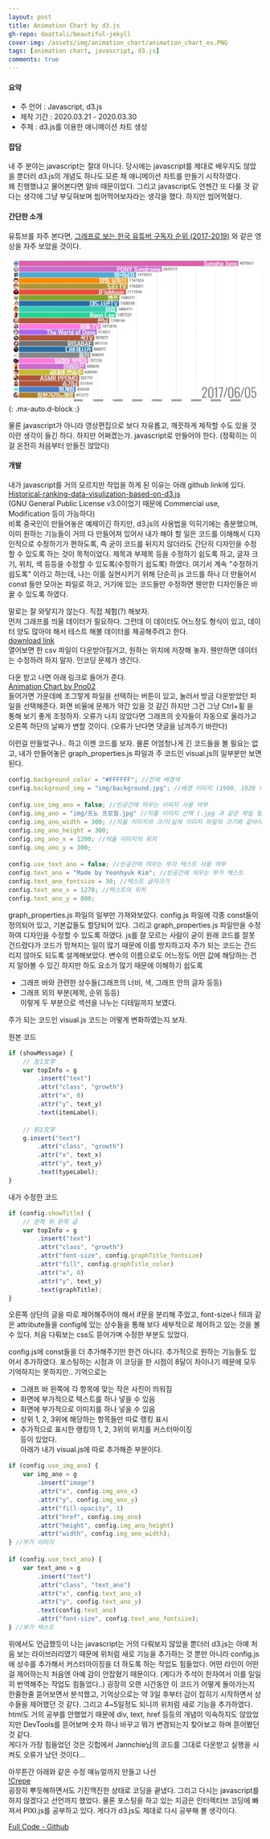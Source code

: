 ```yaml
---
layout: post
title: Animation Chart by d3.js
gh-repo: daattali/beautiful-jekyll
cover-img: /assets/img/animation_chart/animation_chart_ex.PNG
tags: [animation chart, javascript, d3.js]
comments: true
---
```


#### 요약

- 주 언어 : Javascript, d3.js
- 제작 기간 : 2020.03.21 - 2020.03.30
- 주제 : d3.js를 이용한 애니메이션 차트 생성

#### 잡담

내 주 분야는 javascript는 절대 아니다. 당시에는 javascript를 제대로 배우지도 않았을 뿐더러 
d3.js의 개념도 하나도 모른 채 애니메이션 차트를 만들기 시작하였다.   
왜 진행했냐고 물어본다면 알바 때문이었다. 그리고 javascript도 언젠간 또 다룰 것 같다는 생각에 
그냥 부딪혀보며 씹어먹어보자라는 생각을 했다. 하지만 씹어먹혔다.   

#### 간단한 소개   

유튜브를 자주 본다면, [그래프로 보는 한국 유튜버 구독자 순위 (2017-2019)](https://www.youtube.com/watch?v=OEo6KzvSFpI&ab_channel=MDM) 와 같은 영상을 자주 보았을 것이다.    

![Crepe](/assets/img/animation_chart/chart_example_in_youtube.PNG){: .mx-auto.d-block :}

물론 javascript가 아니라 영상편집으로 보다 자유롭고, 깨끗하게 제작할 수도 있을 것이란 생각이 들긴 하다. 
하지만 어쩌겠는가. javascript로 만들어야 한다. (정확히는 이걸 온전히 처음부터 만들진 않았다)   

#### 개발   

내가 javascript를 거의 모르지만 작업을 하게 된 이유는 아래 github link에 있다.   
[Historical-ranking-data-visulization-based-on-d3.js](https://github.com/Jannchie/Historical-ranking-data-visualization-based-on-d3.js.git)   
(GNU General Public License v3.0이었기 때문에 Commercial use, Modification 등이 가능하다)   
비록 중국인이 만들어놓은 예제이긴 하지만, d3.js의 사용법을 익히기에는 충분했으며, 
이미 원하는 기능들이 거의 다 만들어져 있어서 내가 해야 할 일은 코드를 이해해서 
디자인적으로 수정하기가 편하도록, 즉 굳이 코드를 뒤지지 않더라도 간단히 디자인을 
수정할 수 있도록 하는 것이 목적이었다. 제목과 부제목 등을 수정하기 쉽도록 하고, 
글자 크기, 위치, 색 등등을 수정할 수 있도록(수정하기 쉽도록) 하였다. 여기서 계속 
"수정하기 쉽도록" 이라고 하는데, 나는 이를 실현시키기 위해 단순히 js 코드를 하나 더 
만들어서 const 들만 모아논 파일로 하고, 거기에 있는 코드들만 수정하면 웬만한 디자인들은 
바꿀 수 있도록 하였다.   

말로는 잘 와닿지가 않는다. 직접 체험(?) 해보자.   
먼저 그래프를 띄울 데이터가 필요하다. 그런데 이 데이터도 어느정도 형식이 있고, 데이터 양도 많아야 해서 
테스트 해볼 데이터를 제공해주려고 한다.   
[download link](https://drive.google.com/uc?export=download&id=18mLfG2slJH3wbRQ_up7OM5FZ22b9H-Sj)   
열어보면 한 csv 파일이 다운받아질거고, 원하는 위치에 저장해 놓자. 웬만하면 데이터는 
수정하려 하지 말자. 인코딩 문제가 생긴다.   

다운 받고 나면 아래 링크로 들어가 준다.   
[Animation Chart by Pno02](/assets/animation_chart/bargraph.html)   
들어가면 가운데에 조그맣게 파일을 선택하는 버튼이 있고, 눌러서 방금 다운받았던 파일을 선택해준다. 
화면 비율에 문제가 약간 있을 것 같긴 하지만 그건 그냥 Ctrl+휠 을 통해 보기 좋게 조정하자. 
오류가 나지 않았다면 그래프의 숫자들이 자동으로 올라가고 오른쪽 하단의 날짜가 변할 것이다. (오류가 난다면 댓글을 남겨주기 바란다)   

이런걸 만들었구나.. 하고 이젠 코드를 보자. 물론 어엄청나게 긴 코드들을 볼 필요는 없고, 
내가 만들어놓은 graph_properties.js 파일과 주 코드인 visual.js의 일부분만 보면 된다.   
```javascript
config.background_color = "#FFFFFF"; //전체 배경색
config.background_img = "img/background.jpg"; //배경 이미지 (1900, 1020 이미지 적극 권장(아닐 경우 이미지 배치가 이상해집니다(자동 확대 및 축소 불가)))

config.use_img_ano = false; //빈공간에 띄우는 이미지 사용 여부
config.img_ano = "img/프노 프로필.jpg" //띄울 이미지 선택 (.jpg 과 같은 파일 형식 반드시 붙여주세요)
config.img_ano_width = 300; //띄울 이미지의 크기(실제 이미지 파일의 크기와 같아야 위치 선정이 올바르게 됩니다)
config.img_ano_height = 300;
config.img_ano_x = 1200; //띄울 이미지의 위치
config.img_ano_y = 300;

config.use_text_ano = false; //빈공간에 띄우는 부가 텍스트 사용 여부
config.text_ano = "Made by Yeonhyuk Kim"; //빈공간에 띄우는 부가 텍스트
config.text_ano_fontsize = 30; //텍스트 글자크기
config.text_ano_x = 1270; //텍스트의 위치
config.text_ano_y = 800;
```
graph_properties.js 파일의 일부만 가져와보았다. config.js 파일에 각종 const들이 정의되어 있고, 기본값들도 할당되어 있다. 
그리고 graph_properties.js 파일만을 수정하여 디자인을 수정할 수 있도록 하였다. js를 잘 모르는 사람이 
굳이 원래 코드를 잘못 건드렸다가 코드가 망쳐지는 일이 많기 때문에 이를 방지하고자 주가 되는 코드는 건드리지 
않아도 되도록 설계해보았다. 변수의 이름으로도 어느정도 어떤 값에 해당하는 건지 알아볼 수 있긴 하지만 하도 요소가 
많기 때문에 이해하기 쉽도록   
- 그래프 바와 관련한 상수들(그래프의 너비, 색, 그래프 안의 글자 등등)
- 그래프 외의 부분(제목, 순위 등등)   
이렇게 두 부분으로 섹션을 나누는 디테일까지 보였다.   

주가 되는 코드인 visual.js 코드는 어떻게 변화하였는지 보자.   

원본 코드   
```javascript
if (showMessage) {
    // 左1文字
    var topInfo = g
        .insert("text")
        .attr("class", "growth")
        .attr("x", 0)
        .attr("y", text_y)
        .text(itemLabel);

    // 右1文字
    g.insert("text")
        .attr("class", "growth")
        .attr("x", text_x)
        .attr("y", text_y)
        .text(typeLabel);
}
```
내가 수정한 코드   
```javascript
if (config.showTitle) {
    // 왼쪽 위 왼쪽 글
    var topInfo = g
        .insert("text")
        .attr("class", "growth")
        .attr("font-size", config.graphTitle_fontsize)
        .attr("fill", config.graphTitle_color)
        .attr("x", 0)
        .attr("y", text_y)
        .text(graphTitle);
}
```
오른쪽 상단의 글을 따로 제어해주어야 해서 if문을 분리해 주었고, font-size나 
fill과 같은 attribute들을 config에 있는 상수들을 통해 보다 세부적으로 
제어하고 있는 것을 볼 수 있다. 처음 다뤄보는 css도 뜯어가며 수정한 부분도 있었다.    

config.js에 const들을 더 추가해주기만 한건 아니다. 추가적으로 원하는 기능들도 
있어서 추가하였다. 포스팅하는 시점과 이 코딩을 한 시점이 8달이 차이나기 때문에 
모두 기억하지는 못하지만.. 기억으로는   
- 그래프 바 왼쪽에 각 항목에 맞는 작은 사진이 띄워짐
- 화면에 부가적으로 텍스트를 하나 넣을 수 있음
- 화면에 부가적으로 이미지를 하나 넣을 수 있음
- 상위 1, 2, 3위에 해당하는 항목들만 따로 랭킹 표시
- 추가적으로 표시한 랭킹의 1, 2, 3위의 위치를 커스터마이징   
등이 있었다.    
아래가 내가 visual.js에 따로 추가해준 부분이다.    
```javascript
if (config.use_img_ano) {
    var img_ano = g
        .insert("image")
        .attr("x", config.img_ano_x)
        .attr("y", config.img_ano_y)
        .attr("fill-opacity", 1)
        .attr("href", config.img_ano)
        .attr("height", config.img_ano_height)
        .attr("width", config.img_ano_width);
} //부가 이미지

if (config.use_text_ano) {
    var text_ano = g
        .insert("text")
        .attr("class", "text_ano")
        .attr("x", config.text_ano_x)
        .attr("y", config.text_ano_y)
        .text(config.text_ano)
        .attr("font-size", config.text_ano_fontsize);
} //부가 텍스트
```
위에서도 언급했듯이 나는 javascript는 거의 다뤄보지 않았을 뿐더러 d3.js는 아예 
처음 보는 라이브러리였기 때문에 위처럼 새로 기능을 추가하는 것 뿐만 아니라 config.js에 
상수를 추가해서 커스터마이징을 더 하도록 하는 작업도 힘들었다. 어떤 라인이 어떤걸 제어하는지 
처음엔 아예 감이 안잡혔기 때문이다. (게다가 주석이 한자여서 이를 일일히 번역해주는 작업도 힘들었다..) 
굉장히 오랜 시간동안 이 코드가 어떻게 돌아가는지 한줄한줄 뜯어보면서 분석했고, 기억상으로는 약 3일 후부터 
감이 잡히기 시작하면서 상수들을 제어했던 것 같다. 그리고 4~5일정도 되니까 위처럼 새로 기능을 추가하였다. 
html도 거의 공부를 안했었기 때문에 div, text, href 등등의 개념이 익숙하지도 않았었지만 DevTools를 뜯어보며 
숫자 하나 바꾸고 뭐가 변경되는지 찾아보고 하며 뜯어봤던 것 같다.     
게다가 가장 힘들었던 것은 깃헙에서 Jannchie님의 코드를 그대로 다운받고 실행을 시켜도 오류가 났던 것이다...   

아무튼간 아래와 같은 수정 매뉴얼까지 만들고 나선   
[!Crepe](/assets/img/animation_chart/modification_manual.PNG)   
굉장히 뿌듯해하면서도 기진맥진한 상태로 코딩을 끝냈다. 그리고 다시는 javascript를 하지 않겠다고 
선언까지 했었다. 물론 포스팅을 하고 있는 지금은 인터렉티브 코딩에 빠져서 PIXI.js를 공부하고 있다. 
게다가 d3.js도 제대로 다시 공부해 볼 생각이다.   

[Full Code - Github](https://github.com/BranKein/Animation_chart_based_on_d3.js_by_Pno02.git)